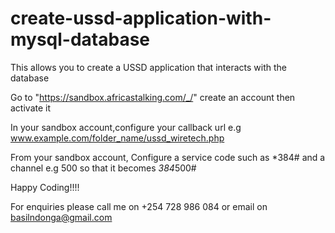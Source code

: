 # create-ussd-application-with-mysql-database
This allows you to create a USSD application that interacts with the database

Go to "https://sandbox.africastalking.com/_/" create an account then activate it

In your sandbox account,configure your callback url e.g www.example.com/folder_name/ussd_wiretech.php

From your sandbox account, Configure a service code such as *384# and a channel e.g 500 so that it becomes *384*500#

Happy Coding!!!!

For enquiries  please call me on +254 728 986 084 or email on basilndonga@gmail.com

 
